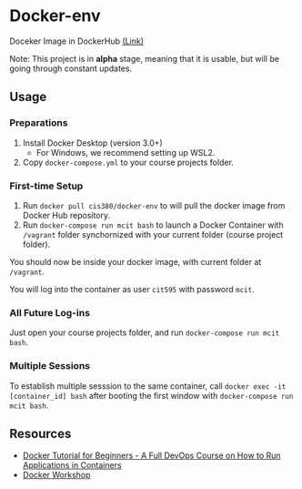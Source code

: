 # Docker-env

Doceker Image in DockerHub [(Link)](https://hub.docker.com/r/cis380/docker-env)

Note: This project is in **alpha** stage, meaning that it is usable, but will be going through constant updates.

## Usage

### Preparations

1. Install Docker Desktop (version 3.0+)
    * For Windows, we recommend setting up WSL2.
1. Copy `docker-compose.yml` to your course projects folder.

### First-time Setup

1. Run `docker pull cis380/docker-env` to will pull the docker image from Docker Hub repository.
1. Run `docker-compose run mcit bash` to launch a Docker Container with `/vagrant` folder synchornized with your current folder (course project folder).

You should now be inside your docker image, with current folder at `/vagrant`.

You will log into the container as user `cit595` with password `mcit`.

### All Future Log-ins

Just open your course projects folder, and run `docker-compose run mcit bash`.

### Multiple Sessions

To establish multiple sesssion to the same
 container, call `docker exec -it [container_id] bash` after booting the first window with `docker-compose run mcit bash`.

## Resources

* [Docker Tutorial for Beginners - A Full DevOps Course on How to Run Applications in Containers](https://www.youtube.com/watch?v=fqMOX6JJhGo)
* [Docker Workshop](https://ipfs.io/ipfs/bafykbzacedzdnp34xeneqcaxcot7gvxpw55l5qrvgic6ma7tsoshfvpxvwev6?filename=Vincent%20Sesto%20et%20al.%20-%20The%20Docker%20Workshop_%20Learn%20how%20to%20use%20Docker%20containers%20effectively%20to%20speed%20up%20the%20development%20process-Packt%20Publishing%20%282020%29.pdf)
